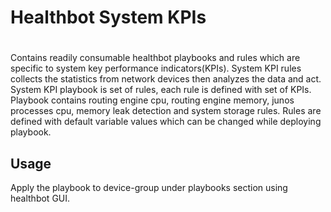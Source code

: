 # Healthbot System KPIs
#
 
Contains readily consumable healthbot playbooks and rules which are specific to system key performance indicators(KPIs).
System KPI rules collects the statistics from network devices then analyzes the data and act. System KPI playbook is set of
rules, each rule is defined with set of KPIs. Playbook contains routing engine cpu, routing engine memory, junos processes
cpu, memory leak detection and system storage rules. Rules are defined with default variable values which can be changed
while deploying playbook.


## Usage

Apply the playbook to device-group under playbooks section using healthbot GUI.
